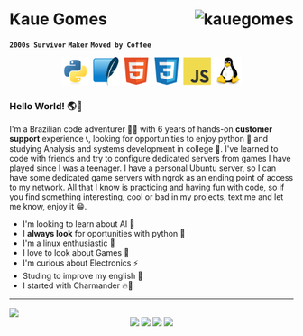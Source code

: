 # Kaue Gomes <img align="right" src="https://komarev.com/ghpvc/?username=kauegomes" alt="kauegomes" />
**`2000s Survivor`** **`Maker`** **`Moved by Coffee`** 

<div align="center" id="Languages icons"> 
	<img alt="python" height="50" width="50" src="https://raw.githubusercontent.com/devicons/devicon/master/icons/python/python-original.svg">
	<img alt="sqlite" height="50" width="50" src="https://raw.githubusercontent.com/devicons/devicon/master/icons/sqlite/sqlite-original.svg">
	<img alt="html5" height="50" width="50" src="https://raw.githubusercontent.com/devicons/devicon/master/icons/html5/html5-original.svg">
	<img alt="css3" height="50" width="50" src="https://raw.githubusercontent.com/devicons/devicon/master/icons/css3/css3-original.svg">
	<img alt="javascript" height="50" width="50" src="https://raw.githubusercontent.com/devicons/devicon/master/icons/javascript/javascript-original.svg">
	<img alt="linux" height="50" width="50" src="https://raw.githubusercontent.com/devicons/devicon/master/icons/linux/linux-original.svg">
</div>

### Hello World! 🌎🖖
I'm a Brazilian code adventurer 👨‍💻 with 6 years of hands-on **customer support** experience 📞, looking for opportunities to enjoy python 🐍 and studying Analysis and systems development in college 🏫. I've learned to code with friends and try to configure dedicated servers from games I have played since I was a teenager. I have a personal Ubuntu server, so I can have some dedicated game servers with ngrok as an ending point of access to my network. All that I know is practicing and having fun with code, so if you find something interesting, cool or bad in my projects, text me and let me know, enjoy it 😁.

- I'm looking to learn about AI 🤖
- I **always look** for oportunities with python 🐍
- I'm a linux enthusiastic 🐧
- I love to look about Games 👾
- I'm curious about Electronics ⚡
- Studing to improve my english 🗽
- I started with Charmander 🔥🐉

<hr>
<img align="center" src="https://user-images.githubusercontent.com/74038190/225813708-98b745f2-7d22-48cf-9150-083f1b00d6c9.gif">
<div align="center">
	<a href=https://www.linkedin.com/in/kaue-della-barba-gomes/><img src="https://img.shields.io/badge/LinkedIn-blue?style=flat&logo=linkedin&color=0077B5"></a>
	<a href="https://www.instagram.com/kauedbg/"><img src="https://img.shields.io/badge/Instagram-pink?style=flat&logo=instagram&color=E1306C&logoColor=white"></a>
	<a href="https://github.com/KaueGomes"><img src="https://img.shields.io/badge/GitHub-gray?style=flat&logo=github&logoColor=white"></a>
	<a href="https://stackoverflow.com/users/14230862/kaue-gomes?tab=profile"><img src="https://img.shields.io/badge/StackOverflow-gray?style=flat&logoColor=white&logo=stackoverflow&color=F58025"></a>
</div>

